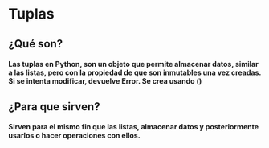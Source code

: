 # Tuplas

## ¿Qué son?
#### Las tuplas en Python, son un objeto que permite almacenar datos, similar a las listas, pero con la propiedad de que son inmutables una vez creadas. Si se intenta modificar, devuelve Error. Se crea usando ()

## ¿Para que sirven?
#### Sirven para el mismo fin que las listas, almacenar datos y posteriormente usarlos o hacer operaciones con ellos.
